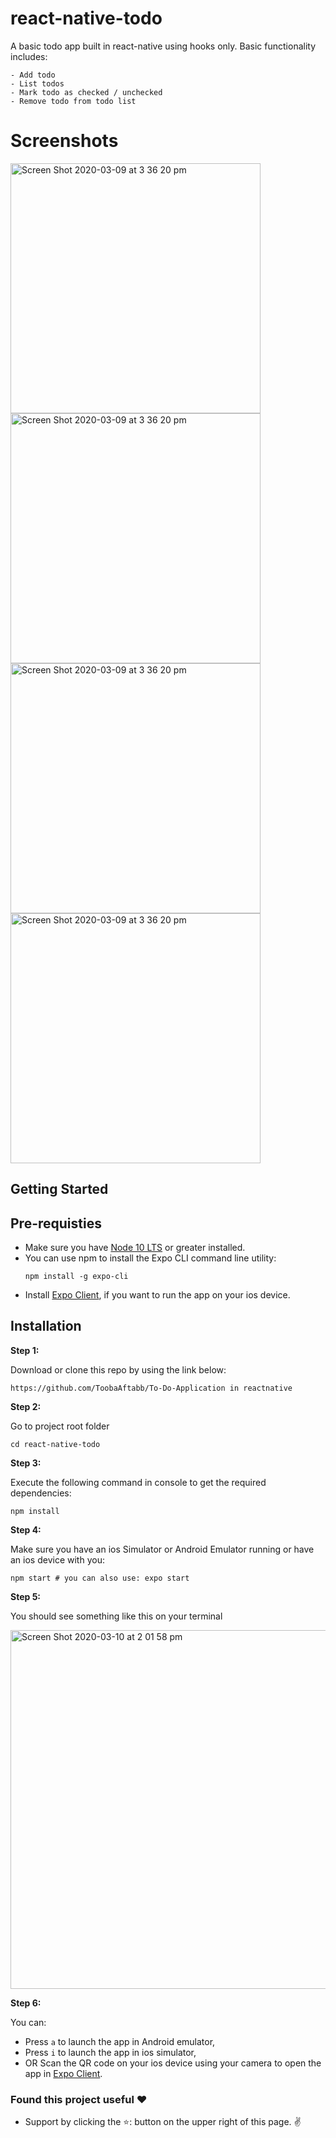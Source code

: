 # react-native-todo

A basic todo app built in react-native using hooks only. Basic functionality includes:
    
    - Add todo
    - List todos
    - Mark todo as checked / unchecked 
    - Remove todo from todo list
    
# Screenshots
<p>
<img width="400" alt="Screen Shot 2020-03-09 at 3 36 20 pm" src="https://user-images.githubusercontent.com/9260574/76278060-bf4d5700-62de-11ea-87a2-961f8f50ca20.PNG">
<img width="400" alt="Screen Shot 2020-03-09 at 3 36 20 pm" src="https://user-images.githubusercontent.com/9260574/76278066-c2484780-62de-11ea-95a6-1f2d51164b9a.PNG">
<img width="400" alt="Screen Shot 2020-03-09 at 3 36 20 pm" src="https://user-images.githubusercontent.com/9260574/76278069-c4aaa180-62de-11ea-80fa-65b39f536370.PNG">
<img width="400" alt="Screen Shot 2020-03-09 at 3 36 20 pm" src="https://user-images.githubusercontent.com/9260574/76278073-c83e2880-62de-11ea-8a18-404530de4fca.PNG">
</p>
    
## Getting Started

## Pre-requisties
  - Make sure you have [Node 10 LTS](https://nodejs.org/en/download/) or greater installed.
  - You can use npm to install the Expo CLI command line utility:
      ```
      npm install -g expo-cli
      ```
  - Install [Expo Client](https://apps.apple.com/au/app/expo-client/id982107779), if you want to run the app on your ios device.
  
## Installation

**Step 1:**

Download or clone this repo by using the link below:

```
https://github.com/ToobaAftabb/To-Do-Application in reactnative
```

**Step 2:**

Go to project root folder
``` 
cd react-native-todo
```

**Step 3:**

Execute the following command in console to get the required dependencies: 

``` 
npm install
```
**Step 4:**

Make sure you have an ios Simulator or Android Emulator running or have an ios device with you:

``` 
npm start # you can also use: expo start
```

**Step 5:**

You should see something like this on your terminal
<p>
  <img width="574" alt="Screen Shot 2020-03-10 at 2 01 58 pm" src="https://user-images.githubusercontent.com/9260574/76275585-c2911480-62d7-11ea-99c4-ffb17a82b614.png">
</p>

**Step 6:**

You can:
- Press `a` to launch the app in Android emulator,
- Press `i` to launch the app in ios simulator,
- OR Scan the QR code on your ios device using your camera to open the app in [Expo Client](https://apps.apple.com/au/app/expo-client/id982107779).

### Found this project useful ❤️
* Support by clicking the ⭐️: button on the upper right of this page.  ✌️
